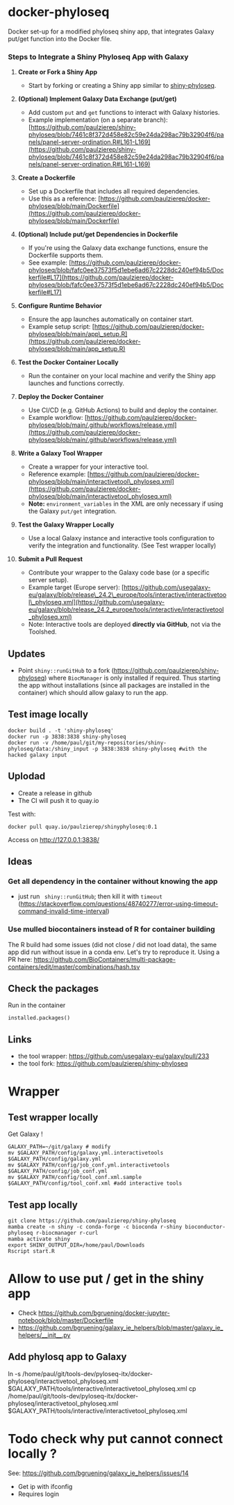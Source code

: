 # docker-phyloseq

Docker set-up for a modified phyloseq shiny app, that integrates Galaxy put/get function into the Docker file.

### Steps to Integrate a Shiny Phyloseq App with Galaxy

1. **Create or Fork a Shiny App**

   * Start by forking or creating a Shiny app similar to [shiny-phyloseq](https://github.com/paulzierep/shiny-phyloseq).

2. **(Optional) Implement Galaxy Data Exchange (put/get)**

   * Add custom `put` and `get` functions to interact with Galaxy histories.
   * Example implementation (on a separate branch):
     [https://github.com/paulzierep/shiny-phyloseq/blob/7461c8f372d458e82c59e24da298ac79b32904f6/panels/panel-server-ordination.R#L161-L169](https://github.com/paulzierep/shiny-phyloseq/blob/7461c8f372d458e82c59e24da298ac79b32904f6/panels/panel-server-ordination.R#L161-L169)

3. **Create a Dockerfile**

   * Set up a Dockerfile that includes all required dependencies.
   * Use this as a reference:
     [https://github.com/paulzierep/docker-phyloseq/blob/main/Dockerfile](https://github.com/paulzierep/docker-phyloseq/blob/main/Dockerfile)

4. **(Optional) Include put/get Dependencies in Dockerfile**

   * If you're using the Galaxy data exchange functions, ensure the Dockerfile supports them.
   * See example:
     [https://github.com/paulzierep/docker-phyloseq/blob/fafc0ee37573f5d1ebe6ad67c2228dc240ef94b5/Dockerfile#L17](https://github.com/paulzierep/docker-phyloseq/blob/fafc0ee37573f5d1ebe6ad67c2228dc240ef94b5/Dockerfile#L17)

5. **Configure Runtime Behavior**

   * Ensure the app launches automatically on container start.
   * Example setup script:
     [https://github.com/paulzierep/docker-phyloseq/blob/main/app\_setup.R](https://github.com/paulzierep/docker-phyloseq/blob/main/app_setup.R)

6. **Test the Docker Container Locally**

   * Run the container on your local machine and verify the Shiny app launches and functions correctly.

7. **Deploy the Docker Container**

   * Use CI/CD (e.g. GitHub Actions) to build and deploy the container.
   * Example workflow:
     [https://github.com/paulzierep/docker-phyloseq/blob/main/.github/workflows/release.yml](https://github.com/paulzierep/docker-phyloseq/blob/main/.github/workflows/release.yml)

8. **Write a Galaxy Tool Wrapper**

   * Create a wrapper for your interactive tool.
   * Reference example:
     [https://github.com/paulzierep/docker-phyloseq/blob/main/interactivetool\_phyloseq.xml](https://github.com/paulzierep/docker-phyloseq/blob/main/interactivetool_phyloseq.xml)
   * **Note:** `environment_variables` in the XML are only necessary if using the Galaxy `put/get` integration.

9. **Test the Galaxy Wrapper Locally**

   * Use a local Galaxy instance and interactive tools configuration to verify the integration and functionality. (See Test wrapper locally)

10. **Submit a Pull Request**

    * Contribute your wrapper to the Galaxy code base (or a specific server setup).
    * Example target (Europe server):
      [https://github.com/usegalaxy-eu/galaxy/blob/release\_24.2\_europe/tools/interactive/interactivetool\_phyloseq.xml](https://github.com/usegalaxy-eu/galaxy/blob/release_24.2_europe/tools/interactive/interactivetool_phyloseq.xml)
    * Note: Interactive tools are deployed **directly via GitHub**, not via the Toolshed.

## Updates

* Point `shiny::runGitHub` to a fork (https://github.com/paulzierep/shiny-phyloseq) where `BiocManager` is only installed if required. Thus starting the app without installations (since all packages are installed in the container) which should allow galaxy to run the app.

## Test image locally

```
docker build . -t 'shiny-phyloseq'
docker run -p 3838:3838 shiny-phyloseq
docker run -v /home/paul/git/my-repositories/shiny-phyloseq/data:/shiny_input -p 3838:3838 shiny-phyloseq #with the hacked galaxy input
```

## Uplodad

* Create a release in github
* The CI will push it to quay.io

Test with:

```
docker pull quay.io/paulzierep/shinyphyloseq:0.1
```

Access on http://127.0.0.1:3838/

## Ideas

### Get all dependency in the container without knowing the app

* just run ` shiny::runGitHub`; then kill it with `timeout` (https://stackoverflow.com/questions/48740277/error-using-timeout-command-invalid-time-interval)

### Use mulled biocontainers instead of R for container building

The R build had some issues (did not close / did not load data), the same app did run without issue in a
conda env. Let's try to reproduce it.
Using a PR here: https://github.com/BioContainers/multi-package-containers/edit/master/combinations/hash.tsv

## Check the packages

Run in the container

```
installed.packages()
```


## Links 

* the tool wrapper: https://github.com/usegalaxy-eu/galaxy/pull/233
* the tool fork: https://github.com/paulzierep/shiny-phyloseq

# Wrapper

## Test wrapper locally

Get Galaxy !

```
GALAXY_PATH=~/git/galaxy # modify
mv $GALAXY_PATH/config/galaxy.yml.interactivetools $GALAXY_PATH/config/galaxy.yml
mv $GALAXY_PATH/config/job_conf.yml.interactivetools $GALAXY_PATH/config/job_conf.yml
mv $GALAXY_PATH/config/tool_conf.xml.sample $GALAXY_PATH/config/tool_conf.xml #add interactive tools
```

## Test app locally

```
git clone https://github.com/paulzierep/shiny-phyloseq
mamba create -n shiny -c conda-forge -c bioconda r-shiny bioconductor-phyloseq r-biocmanager r-curl
mamba activate shiny
export SHINY_OUTPUT_DIR=/home/paul/Downloads
Rscript start.R
```

# Allow to use put / get in the shiny app

* Check https://github.com/bgruening/docker-jupyter-notebook/blob/master/Dockerfile
* https://github.com/bgruening/galaxy_ie_helpers/blob/master/galaxy_ie_helpers/__init__.py

## Add phylosq app to Galaxy

ln -s /home/paul/git/tools-dev/pyloseq-itx/docker-phyloseq/interactivetool_phyloseq.xml $GALAXY_PATH/tools/interactive/interactivetool_phyloseq.xml
cp /home/paul/git/tools-dev/pyloseq-itx/docker-phyloseq/interactivetool_phyloseq.xml $GALAXY_PATH/tools/interactive/interactivetool_phyloseq.xml

# Todo check why put cannot connect locally ?

See: https://github.com/bgruening/galaxy_ie_helpers/issues/14
* Get ip with ifconfig
* Requires login